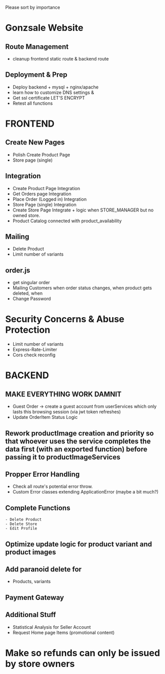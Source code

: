 Please sort by importance
# Gonzsale Website
## Route Management
- cleanup frontend static route & backend route
## Deployment & Prep
- Deploy backend + mysql + nginx/apache
- learn how to customize DNS settings &
- Get ssl certificate LET'S ENCRYPT
- Retest all functions

# FRONTEND
## Create New Pages
- Polish Create Product Page
- Store page (single)

## Integration
- Create Product Page Integration
- Get Orders page Integration
- Place Order (Logged in) Integration
- Store Page (single) Integration
- Create Store Page Integrate + logic when STORE_MANAGER but no owned store. 
- Product Catalog connected with product_availability

## Mailing
- Delete Product
- Limit number of variants
## order.js
- get singular order
- Mailing Customers when order status changes, when product gets deleted, when  
- Change Password
# Security Concerns & Abuse Protection
- Limit number of variants
- Express-Rate-Limiter
- Cors check reconfig


# BACKEND
## MAKE EVERYTHING WORK DAMNIT
- Guest Order -> create a guest account from userServices which only lasts this browsing session (via jwt token refreshes)
- Update OrderItem Status Logic

## Rework productImage creation and priority so that whoever uses the service completes the data first (with an exported function) before passing it to productImageServices

## Propper Error Handling
- Check all route's potential error throw.
- Custom Error classes extending ApplicationError (maybe a bit much?)

## Complete Functions
    - Delete Product
    - Delete Store
    - Edit Profile

## Optimize update logic for product variant and product images

## Add paranoid delete for
- Products, variants

## Payment Gateway

## Additional Stuff
- Statistical Analysis for Seller Account
- Request Home page Items (promotional content)

# Make so refunds can only be issued by store owners